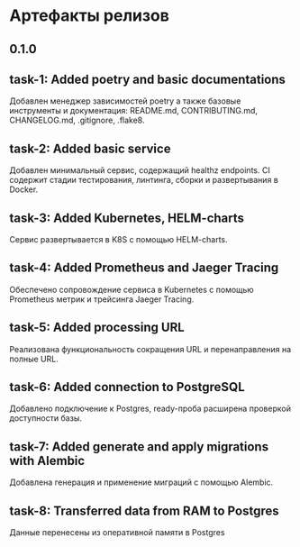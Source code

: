 # Артефакты релизов
## 0.1.0

## task-1: Added poetry and basic documentations
Добавлен менеджер зависимостей poetry а также базовые инструменты и документация: README.md, CONTRIBUTING.md, CHANGELOG.md, .gitignore, .flake8.

## task-2: Added basic service
Добавлен минимальный сервис, содержащий healthz endpoints. 
CI содержит стадии тестирования, линтинга, сборки и развертывания в Docker.

## task-3: Added Kubernetes, HELM-charts
Сервис развертывается в K8S с помощью HELM-charts.

## task-4: Added Prometheus and Jaeger Tracing
Обеспечено сопровождение сервиса в Kubernetes с помощью Prometheus метрик и трейсинга Jaeger Tracing.

## task-5: Added processing URL
Реализована функциональность сокращения URL и перенаправления на полные URL.

## task-6: Added connection to PostgreSQL
Добавлено подключение к Postgres, ready-проба расширена проверкой доступности базы.

## task-7: Added generate and apply migrations with Alembic
Добавлена генерация и применение миграций с помощью Alembic.

## task-8: Transferred data from RAM to Postgres
Данные перенесены из оперативной памяти в Postgres
